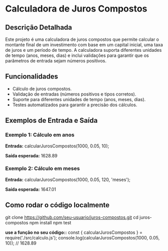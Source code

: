 # Calculadora de Juros Compostos

## Descrição Detalhada
Este projeto é uma calculadora de juros compostos que permite calcular o montante final de um investimento com base em um capital inicial, uma taxa de juros e um período de tempo. A calculadora suporta diferentes unidades de tempo (anos, meses, dias) e inclui validações para garantir que os parâmetros de entrada sejam números positivos.

## Funcionalidades
- Cálculo de juros compostos.
- Validação de entradas (números positivos e tipos corretos).
- Suporte para diferentes unidades de tempo (anos, meses, dias).
- Testes automatizados para garantir a precisão dos cálculos.

## Exemplos de Entrada e Saída

### Exemplo 1: Cálculo em anos

**Entrada:**
calcularJurosCompostos(1000, 0.05, 10);

**Saída esperada:**
1628.89

### Exemplo 2: Cálculo em meses

**Entrada:**
calcularJurosCompostos(1000, 0.05, 120, 'meses');

**Saída esperada:**
1647.01

## Como rodar o código localmente 

git clone https://github.com/seu-usuario/juros-compostos.git
cd juros-compostos
npm install
npm test

**use a função no seu código::**
const { calcularJurosCompostos } = require('./src/calculo.js');
console.log(calcularJurosCompostos(1000, 0.05, 10)); // 1628.89
